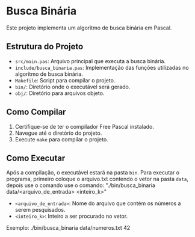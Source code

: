 # Busca Binária

Este projeto implementa um algoritmo de busca binária em Pascal.

## Estrutura do Projeto

- `src/main.pas`: Arquivo principal que executa a busca binária.
- `include/busca_binaria.pas`: Implementação das funções utilizadas no algoritmo de busca binária.
- `Makefile`: Script para compilar o projeto.
- `bin/`: Diretório onde o executável será gerado.
- `obj/`: Diretório para arquivos objeto.

## Como Compilar

1. Certifique-se de ter o compilador Free Pascal instalado.
2. Navegue até o diretório do projeto.
3. Execute `make` para compilar o projeto.

## Como Executar

Após a compilação, o executável estará na pasta `bin`. Para executar o programa, primeiro coloque o arquivo.txt contendo o vetor na pasta `data`, depois use o comando use o comando:
"./bin/busca_binaria data/<arquivo_de_entrada> <inteiro_k>"


- `<arquivo_de_entrada>`: Nome do arquivo que contém os números a serem pesquisados.
- `<inteiro_k>`: Inteiro a ser procurado no vetor.

Exemplo:
./bin/busca_binaria data/numeros.txt 42